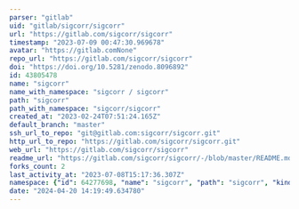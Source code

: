 ```yaml
---
parser: "gitlab"
uid: "gitlab/sigcorr/sigcorr"
url: "https://gitlab.com/sigcorr/sigcorr"
timestamp: "2023-07-09 00:47:30.969678"
avatar: "https://gitlab.comNone"
repo_url: "https://gitlab.com/sigcorr/sigcorr"
doi: "https://doi.org/10.5281/zenodo.8096892"
id: 43805478
name: "sigcorr"
name_with_namespace: "sigcorr / sigcorr"
path: "sigcorr"
path_with_namespace: "sigcorr/sigcorr"
created_at: "2023-02-24T07:51:24.165Z"
default_branch: "master"
ssh_url_to_repo: "git@gitlab.com:sigcorr/sigcorr.git"
http_url_to_repo: "https://gitlab.com/sigcorr/sigcorr.git"
web_url: "https://gitlab.com/sigcorr/sigcorr"
readme_url: "https://gitlab.com/sigcorr/sigcorr/-/blob/master/README.md"
forks_count: 2
last_activity_at: "2023-07-08T15:17:36.307Z"
namespace: {"id": 64277698, "name": "sigcorr", "path": "sigcorr", "kind": "group", "full_path": "sigcorr", "parent_id": null, "avatar_url": null, "web_url": "https://gitlab.com/groups/sigcorr"}
date: "2024-04-20 14:19:49.634780"
---
```


